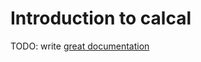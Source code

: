 # Introduction to calcal

TODO: write [great documentation](http://jacobian.org/writing/great-documentation/what-to-write/)

